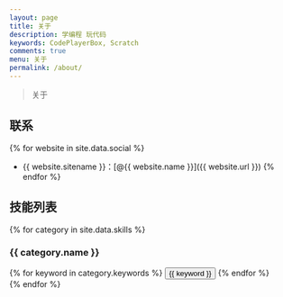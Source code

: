 ```yaml
---
layout: page
title: 关于
description: 学编程 玩代码
keywords: CodePlayerBox, Scratch
comments: true
menu: 关于
permalink: /about/
---
```


> 关于


## 联系

{% for website in site.data.social %}
* {{ website.sitename }}：[@{{ website.name }}]({{ website.url }})
{% endfor %}

## 技能列表

{% for category in site.data.skills %}
### {{ category.name }}
<div class="btn-inline">
{% for keyword in category.keywords %}
<button class="btn btn-outline" type="button">{{ keyword }}</button>
{% endfor %}
</div>
{% endfor %}


